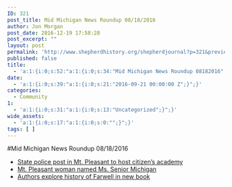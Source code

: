```yaml
---
ID: 321
post_title: Mid Michigan News Roundup 08/18/2016
author: Jon Morgan
post_date: 2016-12-19 17:58:28
post_excerpt: ""
layout: post
permalink: 'http://www.shepherdhistory.org/shepherdjournal?p=321&preview=true&preview_id=321'
published: false
title:
  - 'a:1:{i:0;s:52:"a:1:{i:0;s:34:"Mid Michigan News Roundup 08182016";}";}'
date:
  - 'a:1:{i:0;s:39:"a:1:{i:0;s:21:"2016-09-21 00:00:00 Z";}";}'
categories:
  - Community
1:
  - 'a:1:{i:0;s:31:"a:1:{i:0;s:13:"Uncategorized";}";}'
wide_assets:
  - 'a:1:{i:0;s:17:"a:1:{i:0;s:0:"";}";}'
tags: [ ]
---
```

#Mid Michigan News Roundup 08/18/2016
 
<ul class="c1 lst-kix_list_2-0 start"><li class="c5"><a class="c0" href="https://www.google.com/url?q=http://www.themorningsun.com/general-news/20160818/state-police-post-in-mt-pleasant-to-host-citizens-academy&amp;sa=D&amp;ust=1471647715423000&amp;usg=AFQjCNG0HJWtUe80HvWZ8KsPG-JrOxVg_w">State police post in Mt. Pleasant to host citizen’s academy</a></li><li class="c5"><a class="c0" href="https://www.google.com/url?q=http://www.themorningsun.com/general-news/20160817/mt-pleasant-woman-named-ms-senior-michigan&amp;sa=D&amp;ust=1471647715425000&amp;usg=AFQjCNH4kblk_TyyN9O6z3PBPuJYtPn7Rw">Mt. Pleasant woman named Ms. Senior Michigan</a></li><li class="c5"><a class="c0" href="https://www.google.com/url?q=http://www.themorningsun.com/general-news/20160817/authors-explore-history-of-farwell-in-new-book&amp;sa=D&amp;ust=1471647715426000&amp;usg=AFQjCNHtlk9ZWqcduKFwO0fYxQ-adBcnBg">Authors explore history of Farwell in new book</a></li></ul>